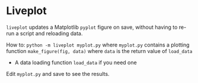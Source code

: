 # Liveplot 

`liveplot` updates a Matplotlib `pyplot` figure on save,
without having to re-run a script and reloading data.






How to: `python -m liveplot myplot.py` where `myplot.py` contains 
a plotting function `make_figure(fig, data)`
 where `data` is the return value of `load_data`
- A data loading function `load_data` if you need one

Edit `myplot.py` and save to see the results. 

